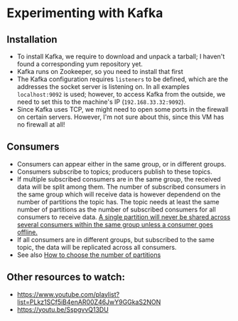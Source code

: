 # Experimenting with Kafka

## Installation
* To install Kafka, we require to download and unpack a tarball; I haven't found a corresponding
yum repository yet.
* Kafka runs on Zookeeper, so you need to install that first
* The Kafka configuration requires `listeners` to be defined, which are the addresses the socket
server is listening on. In all examples `localhost:9092` is used; however, to access Kafka from
the outside, we need to set this to the machine's IP (`192.168.33.32:9092`).
* Since Kafka uses TCP, we might need to open some ports in the firewall on certain servers. However,
I'm not sure about this, since this VM has no firewall at all!

## Consumers
* Consumers can appear either in the same group, or in different groups.
* Consumers subscribe to topics; producers publish to these topics.
* If multiple subscribed consumers are in the same group, the received data will be split among them.
The number of subscribed consumers in the same group which will receive data is however dependend
on the number of partitions the topic has. The topic needs at least the same number of partitions as
the number of subscribed consumers for all consumers to receive data. [A single partition will never
be shared across several consumers within the same group unless a consumer goes offline.](https://stackoverflow.com/a/24415632/2389405)
* If all consumers are in different groups, but subscribed to the same topic, the data will be
replicated across all consumers.
* See also [How to choose the number of partitions](https://www.confluent.io/blog/how-to-choose-the-number-of-topicspartitions-in-a-kafka-cluster/)

## Other resources to watch:
* https://www.youtube.com/playlist?list=PLkz1SCf5iB4enAR00Z46JwY9GGkaS2NON
* https://youtu.be/SspgvvQ13DU
